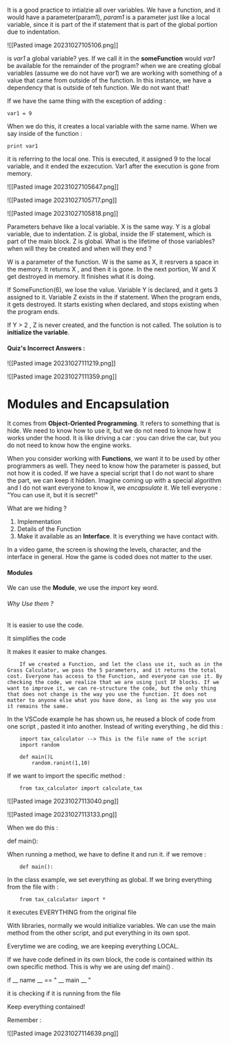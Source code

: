 


It is a good practice to intialzie all over variables. We have a function, and it would have a parameter(param1), *param1* is a parameter just like a local variable, since it is part of the if statement that is part of the global portion due to indentation. 



![[Pasted image 20231027105106.png]]


is *var1* a global variable? yes. If we call it in the **someFunction** would *var1* be available for the remainder of the program? when we are creating global variables (assume we do not have *var1*) we are working with something of a value that came from outside of the function. In this instance, we have a dependency that is outside of teh function. We do not want that!


If we have the same thing with the exception of adding :

	var1 = 9


When we do this, it creates a local variable with the same name. When we say inside of the function : 

	print var1

it is referring to the local one. This is executed, it assigned 9 to the local variable, and it ended the exzecution. Var1 after the execution is gone from memory. 


![[Pasted image 20231027105647.png]]

![[Pasted image 20231027105717.png]]


![[Pasted image 20231027105818.png]]


Parameters behave like a local variable. X is the same way. Y is a global variable, due to indentation. Z is global, inside the IF statement, which is part of the main block. Z is global. What is the lifetime of those variables? when will they be created and when will they end ? 


W is a parameter of the function. W is the same as X, it resrvers a space in the memory. It returns X , and then it is gone. In the next portion, W and X get destroyed in memory. It finishes what it is doing. 


If SomeFunction(6), we lose the value. Variable Y is declared, and it gets 3 assigned to it. Variable Z exists in the if statement. When the program ends, it gets destroyed. It starts existing when declared, and stops existing when the program ends. 


If Y > 2 , Z is never created, and the function is not called. The solution is to **initialize the variable**. 




#### Quiz's Incorrect Answers : 



![[Pasted image 20231027111219.png]]


![[Pasted image 20231027111359.png]]



# Modules and Encapsulation 


It comes from **Object-Oriented Programming**. It refers to something that is hide. We need to know how to use it, but we do not need to know how it works under the hood. It is like driving a car : you can drive the car, but you do not need to know how the engine works. 


When you consider working with **Functions**, we want it to be used by other programmers as well. They need to know how the parameter is passed, but not how it is coded. If we have a special script that I do not want to share the part, we can keep it hidden. Imagine coming up with a special algorithm and I do not want everyone to know it, we *encapsulate* it. We tell everyone : "You can use it, but it is secret!"


What are we hiding ? 

1. Implementation
2. Details of the Function
3. Make it available as an **Interface**. It is everything we have contact with.


In a video game, the screen is showing the levels, character, and the interface in general. How the game is coded does not matter to the user. 


#### Modules


We can use the **Module**, we use the *import* key word. 



###### Why Use them ? 

It is easier to use the code.

It simplifies the code

It makes it easier to make changes. 


		If we created a Function, and let the class use it, such as in the Grass Calculator, we pass the 5 parameters, and it returns the total cost. Everyone has access to the Function, and everyone can use it. By checking the code, we realize that we are using just IF blocks. If we want to improve it, we can re-structure the code, but the only thing that does not change is the way you use the function. It does not matter to anyone else what you have done, as long as the way you use it remains the same. 




In the VSCode example he has shown us, he reused a block of code from one script , pasted it into another. Instead of writing everything , he did this : 


		import tax_calculator --> This is the file name of the script
		import random
		
		def main()L
			random.ranint(1,10)



If we want to import the specific method : 

		from tax_calculator import calculate_tax
		
		


![[Pasted image 20231027113040.png]]


![[Pasted image 20231027113133.png]]


When we do this :


def main():



When running a method, we have to define it and run it. if we remove :


		def main():


In the class example, we set everything as global. If we bring everything from the file with : 


		from tax_calculator import * 


it executes EVERYTHING from the original file



With libraries, normally we would initialize variables. We can use the main method from the other script, and put everything in its own spot. 



Everytime we are coding, we are keeping everything LOCAL. 


If we have code defined in its own block, the code is contained within its own specific method. This is why we are using def main() . 

if __ name __ == " __ main __ "  

it is checking if it is running from the file




Keep everything contained!



Remember : 



![[Pasted image 20231027114639.png]]





